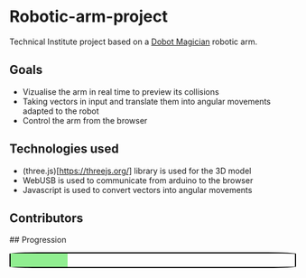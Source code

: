 # Robotic-arm-project

Technical Institute project based on a [Dobot Magician](https://www.dobot.cc/dobot-magician/product-overview.html) robotic arm.

## Goals

- Vizualise the arm in real time to preview its collisions
- Taking vectors in input and translate them into angular movements adapted to the robot
- Control the arm from the browser

## Technologies used

- (three.js)[https://threejs.org/] library is used for the 3D model
- WebUSB is used to communicate from arduino to the browser
- Javascript is used to convert vectors into angular movements

## Contributors

## Progression

 <div class="progress-bar-border" style="border: 2px solid black; width:100%;height:24px;border-radius:10%;">
  <div class="progress-bar" style="height:24px;width:20%;background-color: lightgreen;"></div>
</div> 

